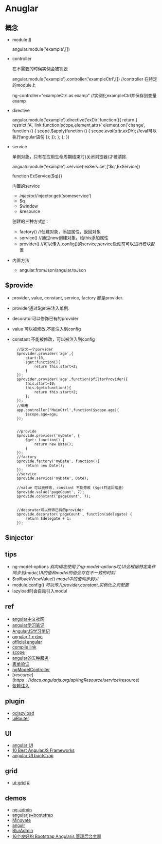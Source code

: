 # Anuglar


## 概念

+ module [#](https://docs.angularjs.org/api/ng/type/angular.Module)
   
    angular.module('example',[])
    
+ controller

    在不需要的时候实例会被销毁

    angular.module('example').controller('exampleCtrl',[]) //controller 在特定的module上
    
    ng-controller="exampleCtrl as examp"  //实例化exampleCtrl并保存到变量examp
    
+ directive

    angular.module('example').directive('exDir',function(){
        return {
            restrict:'A',
            link:function(scope,element,attr){
                element.on('change', function () {
					scope.$apply(function () {
						scope.$eval(attr.exDir); //$eval可以执行angular语句
					});
				});
            };
        };
    })
    
+ service
   
    单例对象，只有在应用生命周期结束时(关闭浏览器)才被清除.
   
    angualr.module('example').service('exService',['$q',ExService])
    
    function ExService($q){}

    内置的service
    - $injector //$injector.get('someservice')
    - $q
    - $window
    - &resource
    
    创建的三种方式[#](http://www.oschina.net/translate/angularjs-factory-vs-service-vs-provider)：
    - factory()  //创建对象，添加属性，返回对象
    - service()  //通过new创建对象，给this添加属性
    - provider()  //可以传入.config()的service,service启动前可以进行模块配置

+ 内置方法

    - angular.fromJson/angular.toJson

## $provide

+ provider, value, constant, service, factory 都是provider.
+ provider通过$get来注入单例.
+ decorator可以修饰已有的provider
+ value 可以被修改,不能注入到config
+ constant 不能被修改，可以被注入到config


        //定义一个porvider
        $provider.provider('age',{
            start:10,
            $get:function(){
                return this.start+2;
            }
        });
        $provider.provider('age',function($filterProvider){
            this.start=10;
            this.$get=function(){
                return this.start+2;
            };
        });
        //调用
        app.controller('MainCtrl',function($scope.age){
            $scope.age=age;
        });


        //provide
        $provide.provider('myDate', {
            $get: function() {
                return new Date();
            }
        });
        //factory
        $provide.factory('myDate', function(){
            return new Date();
        });
        //service
        $provide.service('myDate', Date);

        //value 可以被修改, constant 不能修改 ($get只返回常量)
        $provide.value('pageCount', 7);
        $provide.constant('pageCount', 7);
        

        //decorator可以修饰已有的provider
        $provide.decorator('pageCount', function($delegate) {
            return $delegate + 1;
        });


## $injector

## tips

+ ng-model-options 
    *双向绑定使用了ng-model-options时,UI会根据特定条件同步到model,UI的值和model的值会存在不一致的时刻*
+ $rollbackViewValue() 
    *model中的值同步到UI*
+ module.config()
    *可以传入provider,constant,实例化之前配置*
+ lazyload时会自动引入modul

## ref
+ [angular中文社区](http://angularjs.cn/tag/AngularJS)
+ [angular学习笔记](http://www.cnblogs.com/liulangmao/tag/angular/default.html?page=4)
+ [AngularJS学习笔记](https://www.zouyesheng.com/angular.html)
+ [angular 1.x doc](http://devdocs.io/angularjs~1.5/api/ng/function/angular.foreach)
+ [official angular](https://code.angularjs.org/1.3.20/docs/api/ng/service/$document)
+ [compile link](http://www.cnblogs.com/liulangmao/p/3980256.html) 
+ [scope](http://www.cnblogs.com/liulangmao/p/3990720.html)
+ [angular的五种服务](http://www.cnblogs.com/liulangmao/p/4078246.html)
+ [表单验证](http://www.cnblogs.com/liulangmao/p/4118868.html)
+ [ngModelController](http://www.cnblogs.com/liulangmao/p/4110137.html)
+ [$resource](https://docs.angularjs.org/api/ngResource/service/$resource)
+ [依赖注入](http://www.html-js.com/article/Understand-the-dependency-injection-in-AngularJS-with-Angular-development-web-application)

## plugin
+ [oclazyload](https://oclazyload.readme.io/docs)
+ [uiRouter](http://bubkoo.com/2014/01/01/angular/ui-router/guide/state-manager/)

## UI
+ [angular UI](https://github.com/angular-ui)
+ [10 Best AngularJS Frameworks](https://codegeekz.com/10-best-angularjs-frameworks/)
+ [angular UI bootstrap](https://www.npmjs.com/package/angular-ui-bootstrap)

## grid

+ [ui-grid](http://ui-grid.info/)   [#](https://blog.csdn.net/Inuyasha1121/article/details/55187415)

## demos
+ [ng-admin](https://github.com/marmelab/ng-admin)
+ [angularjs+bootstrap](https://www.cnblogs.com/fenghun/articles/5522964.html)
+ [Minovate](https://themeforest.net/item/minovate-angular-admin-dashboard/10068009)
+ [angulr](http://www.bootstrapstage.com/angulr-bootstrap-admin-web-app-with-angularjs/)
+ [BlurAdmin](https://akveo.github.io/blur-admin/)
+ [16个良好的 Bootstrap Angularjs 管理后台主题](https://www.cnblogs.com/yujinbin/p/5200762.html)